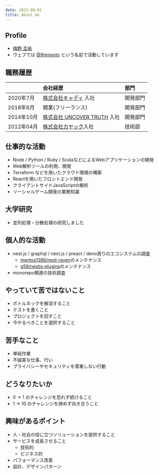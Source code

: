 ```yaml
---
date: 2023-09-01
title: About me
---
```


## Profile

- [梅野 圭祐](https://www.wantedly.com/id/keisuke_umeno)
- ウェブでは [@9renpoto](https://github.com/9renpoto/upptime) という名前で活動しています

## 職務履歴

|             | 会社経歴                                                       | 部門     |
| :---------- | :------------------------------------------------------------- | :------- |
| 2020年7月   | [株式会社キャディ](https://caddi.jp/company/) 入社             | 開発部門 |
| 2018年6月 | 開業(フリーランス) | 開発部門 |
| 2014年10月  | [株式会社 UNCOVER TRUTH](https://www.uncovertruth.co.jp/) 入社 | 開発部門 |
| 2012年04月  | [株式会社カヤック](https://www.kayac.com)入社　                | 技術部   |

## 仕事的な活動

- Node / Python / Ruby / ScalaなどによるWebアプリケーションの開発
- Web解析ツールの利用、開発
- Terraform などを用いたクラウド環境の構築
- Reactを用いたフロントエンド開発
- クライアントサイドJavaScriptの解析
- ソーシャルゲーム開発の業務知識

## 大学研究

- 並列処理・分散処理の研究しました

## 個人的な活動

- nest.js / graphql / next.js / preact / deno周りのエコシステムの調査
  - [mentos1386/nest-raven](https://github.com/mentos1386/nest-raven)のメンテナンス
  - [g59/nestjs-plugins](https://github.com/g59/nestjs-plugins)のメンテナンス
- monorepo関連の技術調査

## やっていて苦ではないこと

- ボトルネックを解消すること
- テストを書くこと
- プロジェクトを回すこと
- 今やるべきことを選択すること

## 苦手なこと

- 単純作業
- 不誠実な仕事、行い
- プライバシーやセキュリティを尊重しない行動

## どうなりたいか

<!-- https://www.countand1.com/2019/05/zero-to-one-vs-one-to-ten-vs-ten-to-one-hundred.html -->

- 0 → 1 のチャレンジを恐れず続けること
- 1 → 10 のチャレンジを諦めず向き合うこと

## 興味があるポイント

- 人・社会の役に立つソリューションを提供すること
- サービスを成長させること
  - 技術的
  - ビジネス的
- パフォーマンス改善
- 設計、デザインパターン
